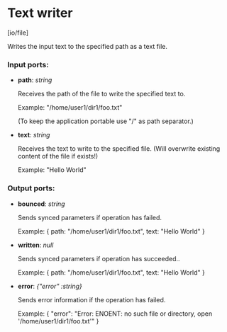 # Text writer

[io/file]

Writes the input text to the specified path as a text file.

### Input ports:

* __path__: _string_

    Receives the path of the file to write the specified text to.
    
    Example:
    "/home/user1/dir1/foo.txt"
    
    (To keep the application portable use "/" as path separator.)



* __text__: _string_

    Receives the text to write to the specified file. (Will overwrite existing content of the file if exists!)
    
    Example:
    "Hello World"



### Output ports:

* __bounced__: _string_

    Sends synced parameters if operation has failed.
    
    Example:
    { 
      path: "/home/user1/dir1/foo.txt", 
      text: "Hello World"
    }



* __written__: _null_

    Sends synced parameters if operation has succeeded..
    
    Example:
    { 
      path: "/home/user1/dir1/foo.txt", 
      text: "Hello World"
    }



* __error__: _{"error" :string}_

    Sends error information if the operation has failed.
    
    Example: 
    {
      "error": "Error: ENOENT: no such file or directory, open '/home/user1/dir1/foo.txt'"
    }




